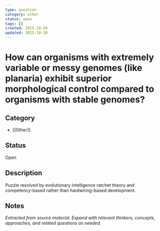 ```yaml
---
type: question
category: other
status: open
tags: []
created: 2025-10-20
updated: 2025-10-20
---
```


# How can organisms with extremely variable or messy genomes (like planaria) exhibit superior morphological control compared to organisms with stable genomes?

## Category

- [[Other]]

## Status

Open

## Description

Puzzle resolved by evolutionary intelligence ratchet theory and competency-based rather than hardwiring-based development.

## Notes

*Extracted from source material. Expand with relevant thinkers, concepts, approaches, and related questions as needed.*
